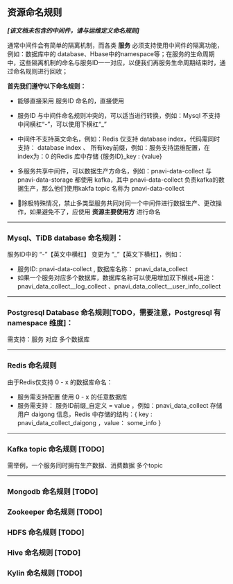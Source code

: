 ## 资源命名规则

***[该文档未包含的中间件，请与运维定义命名规则]***

通常中间件会有简单的隔离机制，而各类 **服务** 必须支持使用中间件的隔离功能，例如：数据库中的 database、Hbase中的namespace等；在服务的生命周期中，这些隔离机制的命名与服务ID一一对应，以便我们再服务生命周期结束时，通过命名规则进行回收；

**首先我们遵守以下命名规则：**

* 能够直接采用 服务ID 命名的，直接使用

* 服务ID 与中间件命名规则冲突的，可以适当进行转换，例如：Mysql 不支持中间横杠“-”，可以使用下横杠“_”

* 中间件不支持英文命名，例如：Redis 仅支持 database index，代码需同时支持： database index 、 所有key前缀，例如：服务支持运维配置，在 index为：0 的Redis 库中存储 {服务ID}_key : {value}

* 多服务共享中间件，可以数据生产方命名，例如：pnavi-data-collect 与 pnavi-data-storage 都使用 kafka，其中 pnavi-data-collect 负责kafka的数据生产，那么他们使用kakfa topic 名称为 pnavi-data-collect

* 🚫除极特殊情况，禁止多类型服务共同对同一个中间件进行数据生产、更改操作，如果避免不了，应使用 **资源主要使用方** 进行命名

----

### Mysql、TiDB database 命名规则：

服务ID中的 “-”【英文中横杠】 变更为 “_”【英文下横杠】，例如： 

* 服务ID: pnavi-data-collect , 数据库名称： pnavi_data_collect
* 如果一个服务对应多个数据库，数据库名称可以使用增加双下横线+用途：pnavi_data_collect__log_collect 、pnavi_data_collect__user_info_collect

----

### Postgresql Database 命名规则[TODO，需要注意，Postgresql 有 namespace 维度]：
需支持：服务 对应 多个数据库

----

### Redis 命名规则

由于Redis仅支持 0 - x 的数据库命名：
* 服务需支持配置 使用 0 - x 的任意数据库
* 服务需支持： 服务ID前缀_自定义 = value ，例如：pnavi_data_collect 存储用户 daigong 信息，Redis 中存储的结构：{ key : pnavi_data_collect_daigong ，value： some_info }

----

### Kafka topic 命名规则 [TODO]
需举例，一个服务同时拥有生产数据、消费数据 多个topic

----

### Mongodb 命名规则 [TODO]

### Zookeeper 命名规则 [TODO]

### HDFS 命名规则 [TODO]
### Hive 命名规则 [TODO]
### Kylin 命名规则 [TODO]